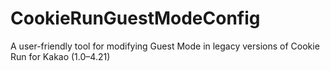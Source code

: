 # CookieRunGuestModeConfig
 A user-friendly tool for modifying Guest Mode in legacy versions of Cookie Run for Kakao (1.0–4.21)
